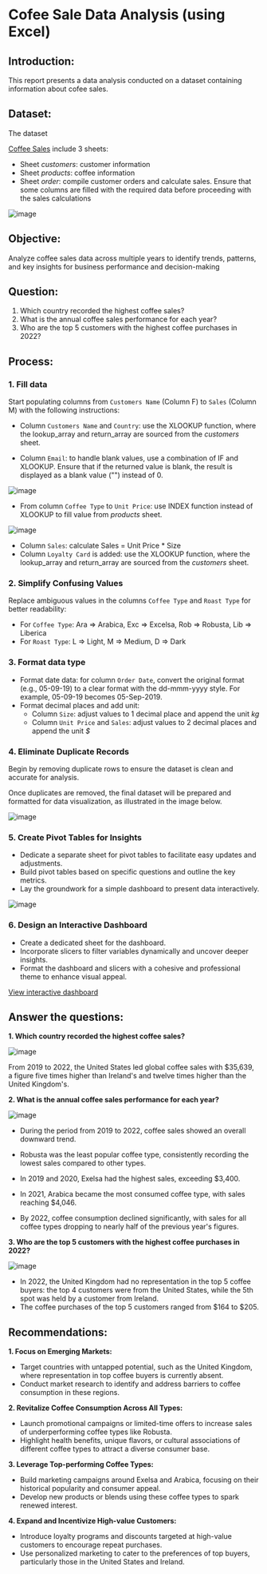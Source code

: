 # Cofee Sale Data Analysis (using Excel)
## Introduction:
This report presents a data analysis conducted on a dataset containing information about cofee sales. 
## Dataset: 
The dataset

<a href="https://github.com/ThinhThuong/Excel-Project---Coffee-Sales/blob/main/Project%20Coffee%20Sales.xlsx">Coffee Sales</a>
include 3 sheets:
- Sheet *customers*: customer information
- Sheet *products*: coffee information
- Sheet *order*: compile customer orders and calculate sales. Ensure that some columns are filled with the required data before proceeding with the sales calculations

![image](https://github.com/user-attachments/assets/3368abec-921d-4d10-b3ba-9df6be664fe2)

## Objective:
Analyze coffee sales data across multiple years to identify trends, patterns, and key insights for business performance and decision-making

## Question:
1. Which country recorded the highest coffee sales?
2. What is the annual coffee sales performance for each year?
3. Who are the top 5 customers with the highest coffee purchases in 2022?

## Process:
### 1. Fill data
Start populating columns from `Customers Name` (Column F) to `Sales` (Column M) with the following instructions:

* Column `Customers Name` and `Country`: use the XLOOKUP function, where the lookup_array and return_array are sourced from the *customers* sheet.

* Column `Email`: to handle blank values, use a combination of IF and XLOOKUP. Ensure that if the returned value is blank, the result is displayed as a blank value ("") instead of 0.

![image](https://github.com/user-attachments/assets/2fa92484-5639-42af-9d6f-0f295a4aa4b0)

* From column `Coffee Type` to `Unit Price`: use INDEX function instead of XLOOKUP to fill value from *products* sheet.

![image](https://github.com/user-attachments/assets/acbc439f-7af5-4f0b-b26f-53309e745d93)

* Column `Sales`: calculate Sales = Unit Price * Size
* Column `Loyalty Card` is added: use the XLOOKUP function, where the lookup_array and return_array are sourced from the *customers* sheet.

### 2. Simplify Confusing Values
Replace ambiguous values in the columns `Coffee Type` and `Roast Type` for better readability:
- For `Coffee Type`: Ara => Arabica, Exc => Excelsa, Rob => Robusta, Lib => Liberica
- For `Roast Type`: L => Light, M => Medium, D => Dark

### 3. Format data type
- Format date data: for column `Order Date`, convert the original format (e.g., 05-09-19) to a clear format with the dd-mmm-yyyy style.
For example, 05-09-19 becomes 05-Sep-2019.
- Format decimal places and add unit:
  * Column `Size`: adjust values to 1 decimal place and append the unit *kg*
  * Column `Unit Price` and `Sales`: adjust values to 2 decimal places and append the unit *$*
 
### 4. Eliminate Duplicate Records

Begin by removing duplicate rows to ensure the dataset is clean and accurate for analysis.

Once duplicates are removed, the final dataset will be prepared and formatted for data visualization, as illustrated in the image below.

![image](https://github.com/user-attachments/assets/4c5082d8-a1bb-4c7b-a3f2-086e32db6a05)

### 5. Create Pivot Tables for Insights
- Dedicate a separate sheet for pivot tables to facilitate easy updates and adjustments.
- Build pivot tables based on specific questions and outline the key metrics.
- Lay the groundwork for a simple dashboard to present data interactively.

![image](https://github.com/user-attachments/assets/5b347ffd-c318-45a9-9f2f-af859fc788b2)

### 6. Design an Interactive Dashboard
- Create a dedicated sheet for the dashboard.
- Incorporate slicers to filter variables dynamically and uncover deeper insights.
- Format the dashboard and slicers with a cohesive and professional theme to enhance visual appeal.

<a href="https://github.com/ThinhThuong/Excel-Project---Coffee-Sales/blob/main/Interactive%20dashboard%20-%20Coffee%20Sales.gif">View interactive dashboard</a>

## Answer the questions:
**1. Which country recorded the highest coffee sales?**

![image](https://github.com/user-attachments/assets/2f0975a5-f386-4176-9684-1091d3bcbcac)

From 2019 to 2022, the United States led global coffee sales with $35,639, a figure five times higher than Ireland's and twelve times higher than the United Kingdom's.

**2. What is the annual coffee sales performance for each year?**

![image](https://github.com/user-attachments/assets/cd18e618-36ac-4425-b0de-7ebcce7f9a4d)

- During the period from 2019 to 2022, coffee sales showed an overall downward trend.

- Robusta was the least popular coffee type, consistently recording the lowest sales compared to other types.

- In 2019 and 2020, Exelsa had the highest sales, exceeding $3,400.

- In 2021, Arabica became the most consumed coffee type, with sales reaching $4,046.

- By 2022, coffee consumption declined significantly, with sales for all coffee types dropping to nearly half of the previous year's figures.

**3. Who are the top 5 customers with the highest coffee purchases in 2022?**

![image](https://github.com/user-attachments/assets/a803b2ba-5900-47fd-bcbf-e54acee68b84)

- In 2022, the United Kingdom had no representation in the top 5 coffee buyers: the top 4 customers were from the United States, while the 5th spot was held by a customer from Ireland.
- The coffee purchases of the top 5 customers ranged from $164 to $205.

## Recommendations:

**1. Focus on Emerging Markets:**

- Target countries with untapped potential, such as the United Kingdom, where representation in top coffee buyers is currently absent.
- Conduct market research to identify and address barriers to coffee consumption in these regions.

**2. Revitalize Coffee Consumption Across All Types:**

- Launch promotional campaigns or limited-time offers to increase sales of underperforming coffee types like Robusta.
- Highlight health benefits, unique flavors, or cultural associations of different coffee types to attract a diverse consumer base.

**3. Leverage Top-performing Coffee Types:**

- Build marketing campaigns around Exelsa and Arabica, focusing on their historical popularity and consumer appeal.
- Develop new products or blends using these coffee types to spark renewed interest.

**4. Expand and Incentivize High-value Customers:**

- Introduce loyalty programs and discounts targeted at high-value customers to encourage repeat purchases.
- Use personalized marketing to cater to the preferences of top buyers, particularly those in the United States and Ireland.

